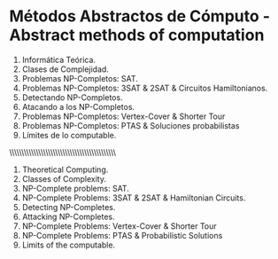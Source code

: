 # Métodos Abstractos de Cómputo - Abstract methods of computation

  1. Informática Teórica.
  2. Clases de Complejidad.
  3. Problemas NP-Completos: SAT.
  4. Problemas NP-Completos: 3SAT & 2SAT & Circuitos Hamiltonianos.
  5. Detectando NP-Completos.
  6. Atacando a los NP-Completos.
  7. Problemas NP-Completos: Vertex-Cover & Shorter Tour
  8. Problemas NP-Completos: PTAS & Soluciones probabilistas
  9. Límites de lo computable.
  
\\\\\\\\\\\\\\\\\\\\\\\\\\\\\\\\\\\\\\\\\\\\\\\\\\\\\\\\\\\\\\\\\\\\\\\\\\\\\\\\\\\\\\\
  1. Theoretical Computing.
  2. Classes of Complexity.
  3. NP-Complete problems: SAT.
  4. NP-Complete Problems: 3SAT & 2SAT & Hamiltonian Circuits.
  5. Detecting NP-Completes.
  6. Attacking NP-Completes.
  7. NP-Complete Problems: Vertex-Cover & Shorter Tour
  8. NP-Complete Problems: PTAS & Probabilistic Solutions
  9. Limits of the computable.
